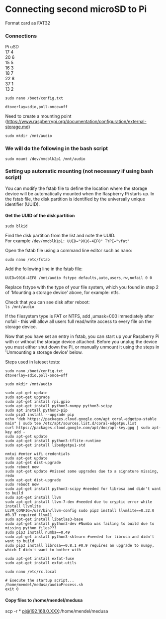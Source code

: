 # Connecting second microSD to Pi

Format card as FAT32

### Connections

Pi uSD  
17 4  
20 6  
15 5  
16 3  
18 7  
22 8  
37 1  
13 2

`sudo nano /boot/config.txt`


`dtoverlay=sdio,poll-once=off`

Need to create a mounting point (https://www.raspberrypi.org/documentation/configuration/external-storage.md)

`sudo mkdir /mnt/audio`

### We will do the following in the bash script

`sudo mount /dev/mmcblk2p1 /mnt/audio`

### Setting up automatic mounting (not necessary if using bash script)

You can modify the fstab file to define the location where the storage device will be automatically mounted when the Raspberry Pi starts up. In the fstab file, the disk partition is identified by the universally unique identifier (UUID).

#### Get the UUID of the disk partition

`sudo blkid`

Find the disk partition from the list and note the UUID.  
For example
`/dev/mmcblk1p1: UUID="9016-4EF8" TYPE="vfat"`

Open the fstab file using a command line editor such as nano:

`sudo nano /etc/fstab`

Add the following line in the fstab file:

`UUID=9016-4EF8 /mnt/audio fstype defaults,auto,users,rw,nofail 0 0`

Replace fstype with the type of your file system, which you found in step 2 of 'Mounting a storage device' above, for example: ntfs.

Check that you can see disk after reboot:  
`ls /mnt/audio`

If the filesystem type is FAT or NTFS, add ,umask=000 immediately after nofail - this will allow all users full read/write access to every file on the storage device.

Now that you have set an entry in fstab, you can start up your Raspberry Pi with or without the storage device attached. Before you unplug the device you must either shut down the Pi, or manually unmount it using the steps in 'Unmounting a storage device' below.

Steps used in lateset tests:

```
sudo nano /boot/config.txt
dtoverlay=sdio,poll-once=off

sudo mkdir /mnt/audio

sudo apt-get update
sudo apt-get upgrade
sudo apt-get install rpi.gpio
sudo apt-get install python3-numpy python3-scipy
sudo apt install python3-pip
sudo pip3 install --upgrade pip
echo "deb https://packages.cloud.google.com/apt coral-edgetpu-stable main" | sudo tee /etc/apt/sources.list.d/coral-edgetpu.list
curl https://packages.cloud.google.com/apt/doc/apt-key.gpg | sudo apt-key add -
sudo apt-get update
sudo apt-get install python3-tflite-runtime
sudo apt-get install libedgetpu1-std

nmtui #enter wifi credentials
sudo apt-get update
sudo apt-get dist-upgrade
sudo reboot now
sudo apt-get update #missed some upgrades due to a signature missing, redo
sudo apt-get dist-upgrade
sudo reboot now
sudo apt-get install python3-scipy #needed for librosa and didn't want to build
sudo apt-get install llvm
sudo apt-get install llvm-7-dev #needed due to cryptic error while install llvmlite
LLVM_CONFIG=/usr/bin/llvm-config sudo pip3 install llvmlite==0.32.0 #0.37 required llvm11
sudo apt-get install libatlas3-base
sudo apt-get install python3-dev #Numba was failing to build due to missing python files???
sudo pip3 install numba==0.49
sudo apt-get install python3-sklearn #needed for librosa and didn't want to build
sudo pip3 install librosa==0.8.1 #0.9 requires an upgrade to numpy, which I didn't want to bother with

sudo apt-get install exfat-fuse
sudo apt-get install exfat-utils

```
```
sudo nano /etc/rc.local

# Execute the startup script...
/home/mendel/medusa/audioProcess.sh
exit 0
```
#### Copy files to /home/mendel/medusa
scp -r * pi@192.168.0.XXX:/home/mendel/medusa
